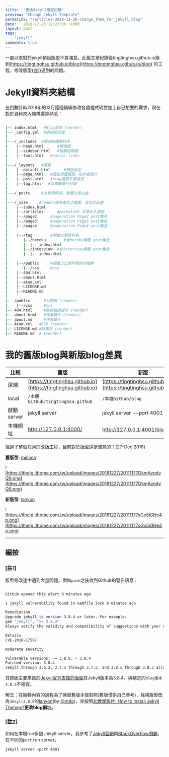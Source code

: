 ```yaml
---
title:  "更換Jekyll版型記錄"
preview: "Change Jekyll Template"
permalink: "/articles/2018-12-26-change_them_for_jekyll_blog"
date:   2018-12-26 12:23:00 +1000
layout: post
tags: 
  - "jekyll"
comments: true
---
```


一直以來對於jekyll預設版型不甚滿意。此篇文章紀錄從tingtinghsu.github.io換到[https://tingtinghsu.github.io/blog](https://tingtinghsu.github.io/blog) 的工程，修改版型[(*註1*)](#註1)遇到的問題。

<!-- more -->

# Jekyll資料夾結構

在倒數計時2018年的12月陸陸續續修改各處程式碼並加上自己想要的需求，現在對於資料夾內結構還算熟悉：

```bash

|-- index.html   #blog首頁 (render)
|-- _config.yml  #網站設定檔
|
|---/_includes  #網站結構資料夾
|    |--head.html      #標頭檔
|    |--sidebar.html   #側欄目錄檔
|    |--foot.html   #social links
|
|---/_layouts   #版型
|    |--default.html      #預設版型
|    |--page.html   #固定頁面版型，如作者簡介
|    |--post.html   #blog發表文章版型
|    |--tag.html   #以標籤進行分類
|
|---/_posts     #文章資料夾，放置文章之處
|
|---/_site     #render後所產生之檔案，皆位於此處
|    |--index.html
|    |--/articles      #permalink 文章永久連結
|    |--/page2      #pagenation Page2 post集合
|    |--/page3      #pagenation Page3 post集合
|    |--/page4      #pagenation Page4 post集合
|
|    |--/tag        #標籤分類資料夾
|       |--/heroku        #含heroku標籤 post集合
|       |--|-- index.html
|       |--/interview  #含interview標籤 post集合
|       |--|-- index.html
|
|    |--/public     #網路上公開可看到的檔案
|       |--/css     #css
|    |--404.html
|    |--about.html
|    |--atom.xml
|    |--LICENSE.md
|    |--README.md
|
|---/public      #公開檔 (render)
|    |--/css     #css
|-- 404.html     #路徑錯誤提示 (render)
|-- about.html   #作者簡介 (render)
|-- about.md     #作者簡介
|-- Atom.xml   #RSS (render)
|-- LICENSE.md #版權頁 (render)
|-- README.md  # (render)
```

# 我的舊版blog與新版blog差異

| 比較 | 舊版 | 新版|
|---|---|---|
|遠端|[https://tingtinghsu.github.io](https://tingtinghsu.github.io)| [https://tingtinghsu.github.io/blog](https://tingtinghsu.github.io/blog)|
| local | `/本機Github/tingtinghsu.github` | `/本機Github/blog`
啟動server| jekyll server  | jekyll server --port 4001
本機網址| http://127.0.0.1:4000/  |  http://127.0.0.1:4001/blog/ [(*註2*)](#註2)

經過了整個12月的改版工程，目前對於版型還挺滿意的！(27-Dec 2018)

**舊版型**: [minima](https://github.com/jekyll/minima)
  
![https://ithelp.ithome.com.tw/upload/images/20181227/20111177DkmAzqdvQ9.png](https://ithelp.ithome.com.tw/upload/images/20181227/20111177DkmAzqdvQ9.png)
  
**新版型**: [lanyon](https://github.com/poole/lanyon)
  
![https://ithelp.ithome.com.tw/upload/images/20181227/20111177sGo5iGHe4p.png](https://ithelp.ithome.com.tw/upload/images/20181227/20111177sGo5iGHe4p.png)

---

## 編按

### [註1]

版型修改途中遇到大量問題，例如`push`之後收到Github的警告訊息：

```bash

GitHub opened this alert 9 minutes ago

1 jekyll vulnerability found in Gemfile.lock 9 minutes ago

Remediation
Upgrade jekyll to version 3.8.4 or later. For example:
gem "jekyll", ">= 3.8.4"
Always verify the validity and compatibility of suggestions with your codebase.

Details
CVE-2018-17567

moderate severity

Vulnerable versions: >= 3.8.0, < 3.8.4
Patched version: 3.8.4
Jekyll through 3.6.2, 3.7.x through 3.7.3, and 3.8.x through 3.8.3 allows attackers to access arbitrary files by specifying a symlink in the "include" key in the "_config.yml" file.

```

其原因主要來自於[Jekyll官方支援的版型](https://pages.github.com/themes/)其Jekyll版本為3.8.4，與穩定的`blog版本3.8.5`不相容。

解法：在搬移內容的過程為了保留舊版本做對照(舊版僅供自己參考)，我將版型改為`Jekyll3.8.5`的[lanyon](http://lanyon.getpoole.com/)(by [@mdo](https://github.com/poole/lanyon/commits?author=mdo))，並按照[此教學影片: How to Install Jekyll Themes?](https://www.youtube.com/watch?v=bty7LHm14CA)**更改blog網址**。

### [註2]

如何在本機run多個 Jekyll server，我參考了[Jekyll官網](https://jekyllrb.com/docs/configuration/options/#serve-command-options)與[StackOverflow問題]((https://stackoverflow.com/questions/25650749/is-it-possible-to-serve-multiple-jekyll-sites-locally/25650755))，在不同的`port` run server。

```bash
jekyll server –port 4001
```
